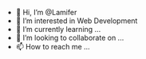 - 👋 Hi, I’m @Lamifer
- 👀 I’m interested in Web Development
- 🌱 I’m currently learning ...
- 💞️ I’m looking to collaborate on ...
- 📫 How to reach me ...

<!---
Lamifer/Lamifer is a ✨ special ✨ repository because its `README.md` (this file) appears on your GitHub profile.
You can click the Preview link to take a look at your changes.
--->
